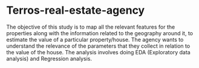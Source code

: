 # Terros-real-estate-agency 
The objective of this study is to map all the relevant features for the properties along with the information related to the geography around it, to estimate the value of a particular property/house. 
The agency wants to understand the relevance of the parameters that they collect in relation to the value of the house. 
The analysis involves doing EDA (Exploratory data analysis) and Regression analysis.
